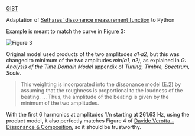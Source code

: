 [GIST](https://gist.github.com/endolith/3066664)

Adaptation of [Sethares' dissonance measurement function](http://sethares.engr.wisc.edu/comprog.html) to Python

Example is meant to match the curve in [Figure 3](http://sethares.engr.wisc.edu/consemi.html#anchor15619672): 

![Figure 3](http://sethares.engr.wisc.edu/images/image1.gif)

Original model used products of the two amplitudes *a1⋅a2*, but this was changed to minimum of the two amplitudes *min(a1, a2)*, as explained in *G: Analysis of the Time Domain Model* appendix of *Tuning, Timbre, Spectrum, Scale*.

> This weighting is incorporated into the dissonance model (E.2) by assuming that the roughness is proportional to the loudness of the beating. ... Thus, the amplitude of the beating is given by the minimum of the two amplitudes.

With the first 6 harmonics at amplitudes 1/n starting at 261.63 Hz, using the product model, it also perfectly matches Figure 4 of [Davide Verotta - Dissonance & Composition](http://davide.gipibird.net/A_folders/Theory/t_dissonance.html), so it should be trustworthy.
